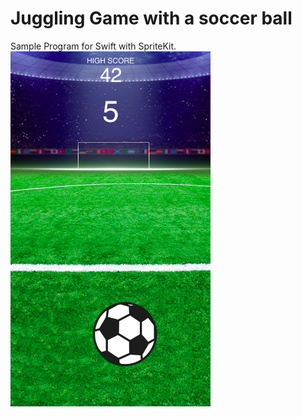 # Juggling Game with a soccer ball
Sample Program for Swift with SpriteKit.
<br />
<a href="https://youtu.be/QUNe5RssOB4"><img src="https://raw.githubusercontent.com/akimiyamoto/Juggling/master/cupture/IMG_5723.PNG" width="320" height="568" /></a>
